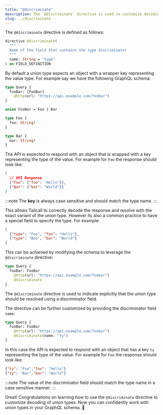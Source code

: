 ```yaml
---
title: "@discriminate"
description: The `@discriminate` directive is used to customize decoding of union types.
slug: ../discriminate
---
```


The `@discriminate` directive is defined as follows:

```graphql showLineNumbers title="Directive Definition"
directive @discriminate(
  """
  Name of the field that contains the type discriminator
  """
  name: String = "type"
) on FIELD_DEFINITION
```

By default a union type expects an object with a wrapper key representing the value type. For example say we have the following GraphQL schema:

```graphql showLineNumbers
type Query {
  fooBar: [FooBar]
    @http(url: "https://api.example.com/foobar")
}

union FooBar = Foo | Bar

type Foo {
  foo: String!
}

type Bar {
  bar: String!
}
```

The API is expected to respond with an object that is wrapped with a key representing the type of the value. For example for `Foo` the response should look like:

```json
[
  // API Response
  {"Foo": {"foo": "Hello"}},
  {"Bar": {"bar": "World"}}
]
```

:::note
The **key** is always case sensitive and should match the type name.
:::

This allows Tailcall to correctly decode the response and resolve with the exact variant of the union type. However its also a common practice to have a special field to specify the type. For example:

```json
[
  {"type": "Foo", "foo": "Hello"},
  {"type": "Boo", "bar": "World"}
]
```

This can be achieved by modifying the schema to leverage the `@discriminate` directive:

```graphql {4}
type Query {
  fooBar: FooBar
    @http(url: "https://api.example.com/foobar")
    @discriminate
}
```

The `@discriminate` directive is used to indicate explicitly that the union type should be resolved using a discriminator field.

The directive can be further customized by providing the discriminator field `name`:

```graphql {4}
type Query {
  fooBar: FooBar
    @http(url: "https://api.example.com/foobar")
    @discriminate(name: "ty")
}
```

In this case the API is expected to respond with an object that has a key `ty` representing the type of the value. For example for `Foo` the response should look like:

```json
{"ty": "Foo","foo": "Hello"}
{"ty": "Bar","bar": "World"}
```

:::note
The value of the discriminator field should match the type name in a case sensitive manner.
:::

Great! Congratulations on learning how to use the `@discriminate` directive to customize decoding of union types. Now you can confidently work with union types in your GraphQL schema. 🎉

